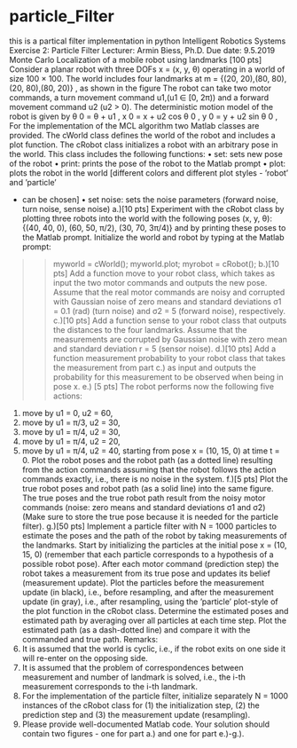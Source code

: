 # particle_Filter
this is a partical filter implementation in python
Intelligent Robotics Systems
Exercise 2: Particle Filter
Lecturer: Armin Biess, Ph.D.
Due date: 9.5.2019
Monte Carlo Localization of a mobile robot using landmarks [100 pts]
Consider a planar robot with three DOFs x = (x, y, θ) operating in a world of size 100 × 100. The world
includes four landmarks at
m = {(20, 20),(80, 80),(20, 80),(80, 20)} ,
as shown in the figure
The robot can take two motor commands, a turn movement command u1,(u1 ∈ [0, 2π)) and a forward
movement command u2 (u2 > 0). The deterministic motion model of the robot is given by
θ
0 = θ + u1 ,
x
0 = x + u2 cos θ
0
,
y
0 = y + u2 sin θ
0
,
For the implementation of the MCL algorithm two Matlab classes are provided. The cWorld class defines
the world of the robot and includes a plot function. The cRobot class initializes a robot with an arbitrary
pose in the world. This class includes the following functions:
• set: sets new pose of the robot
• print: prints the pose of the robot to the Matlab prompt
• plot: plots the robot in the world [different colors and different plot styles - ’robot’ and ’particle’
- can be chosen]
• set noise: sets the noise parameters (forward noise, turn noise, sense noise)
a.)[10 pts] Experiment with the cRobot class by plotting three robots into the world with the following
poses (x, y, θ): {(40, 40, 0), (60, 50, π/2), (30, 70, 3π/4)} and by printing these poses to the Matlab prompt.
Initialize the world and robot by typing at the Matlab prompt:
>> myworld = cWorld();
>> myworld.plot;
>> myrobot = cRobot();
b.)[10 pts] Add a function move to your robot class, which takes as input the two motor commands and
outputs the new pose. Assume that the real motor commands are noisy and corrupted with Gaussian noise
of zero means and standard deviations σ1 = 0.1 (rad) (turn noise) and σ2 = 5 (forward noise), respectively.
c.)[10 pts] Add a function sense to your robot class that outputs the distances to the four landmarks.
Assume that the measurements are corrupted by Gaussian noise with zero mean and standard deviation
r = 5 (sensor noise).
d.)[10 pts] Add a function measurement probability to your robot class that takes the measurement from
part c.) as input and outputs the probability for this measurement to be observed when being in pose x.
e.) [5 pts] The robot performs now the following five actions:
1. move by u1 = 0, u2 = 60,
2. move by u1 = π/3, u2 = 30,
3. move by u1 = π/4, u2 = 30,
4. move by u1 = π/4, u2 = 20,
5. move by u1 = π/4, u2 = 40,
starting from pose x = (10, 15, 0) at time t = 0. Plot the robot poses and the robot path (as a dotted line)
resulting from the action commands assuming that the robot follows the action commands exactly, i.e., there
is no noise in the system.
f.)[5 pts] Plot the true robot poses and robot path (as a solid line) into the same figure. The true poses and
the true robot path result from the noisy motor commands (noise: zero means and standard deviations σ1
and σ2) (Make sure to store the true pose because it is needed for the particle filter).
g.)[50 pts] Implement a particle filter with N = 1000 particles to estimate the poses and the path of
the robot by taking measurements of the landmarks. Start by initializing the particles at the initial pose
x = (10, 15, 0) (remember that each particle corresponds to a hypothesis of a possible robot pose). After each
motor command (prediction step) the robot takes a measurement from its true pose and updates its belief
(measurement update). Plot the particles before the measurement update (in black), i.e., before resampling,
and after the measurement update (in gray), i.e., after resampling, using the ’particle’ plot-style of the
plot function in the cRobot class. Determine the estimated poses and estimated path by averaging over
all particles at each time step. Plot the estimated path (as a dash-dotted line) and compare it with the
commanded and true path.
Remarks:
1. It is assumed that the world is cyclic, i.e., if the robot exits on one side it will re-enter on the opposing
side.
2. It is assumed that the problem of correspondences between measurement and number of landmark is
solved, i.e., the i-th measurement corresponds to the i-th landmark.
3. For the implementation of the particle filter, initialize separately N = 1000 instances of the cRobot class
for (1) the initialization step, (2) the prediction step and (3) the measurement update (resampling).
4. Please provide well-documented Matlab code. Your solution should contain two figures - one for part
a.) and one for part e.)-g.).
